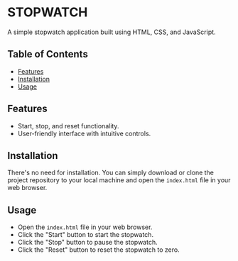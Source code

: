 # STOPWATCH

A simple stopwatch application built using HTML, CSS, and JavaScript.

## Table of Contents

- [Features](#features)
- [Installation](#installation)
- [Usage](#usage)

## Features

- Start, stop, and reset functionality.
- User-friendly interface with intuitive controls.

## Installation

There's no need for installation. You can simply download or clone the project repository to your local machine and open the `index.html` file in your web browser.

## Usage

- Open the `index.html` file in your web browser.
- Click the "Start" button to start the stopwatch.
- Click the "Stop" button to pause the stopwatch.
- Click the "Reset" button to reset the stopwatch to zero.
